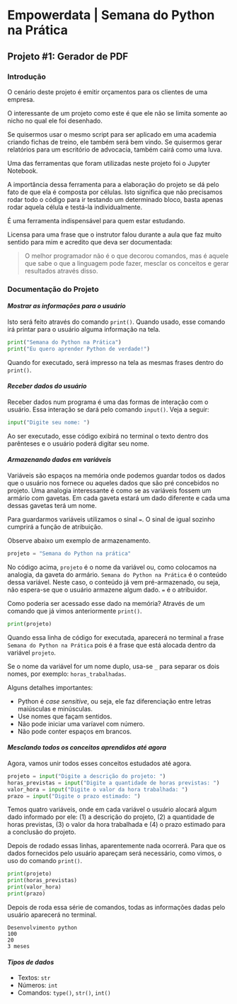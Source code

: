 # Empowerdata | Semana do Python na Prática

## Projeto #1: Gerador de PDF

### Introdução

O cenário deste projeto é emitir orçamentos para os clientes de uma empresa.

O interessante de um projeto como este é que ele não se limita somente ao nicho no qual ele foi desenhado.

Se quisermos usar o mesmo script para ser aplicado em uma academia criando fichas de treino, ele também será bem vindo. Se quisermos gerar relatórios para um escritório de advocacia, também cairá como uma luva.

Uma das ferramentas que foram utilizadas neste projeto foi o Jupyter Notebook.

A importância dessa ferramenta para a elaboração do projeto se dá pelo fato de que ela é composta por células. Isto significa que não precisamos rodar todo o código para ir testando um determinado bloco, basta apenas rodar aquela célula e testá-la individualmente.

É uma ferramenta indispensável para quem estar estudando.

Licensa para uma frase que o instrutor falou durante a aula que faz muito sentido para mim e acredito que deva ser documentada:

>O melhor programador não é o que decorou comandos, mas é aquele que sabe o que a linguagem pode fazer, mesclar os conceitos e gerar resultados através disso.

### Documentação do Projeto

#### _Mostrar as informações para o usuário_

Isto será feito através do comando `print()`. Quando usado, esse comando irá printar para o usuário alguma informação na tela.

~~~~python
print("Semana do Python na Prática")
print("Eu quero aprender Python de verdade!")
~~~~

Quando for executado, será impresso na tela as mesmas frases dentro do `print()`.

#### _Receber dados do usuário_

Receber dados num programa é uma das formas de interação com o usuário. Essa interação se dará pelo comando `input()`. Veja a seguir:

~~~~python
input("Digite seu nome: ")
~~~~

Ao ser executado, esse código exibirá no terminal o texto dentro dos parênteses e o usuário poderá digitar seu nome.

#### _Armazenando dados em variáveis_

Variáveis são espaços na memória onde podemos guardar todos os dados que o usuário nos fornece ou aqueles dados que são pré concebidos no projeto. Uma analogia interessante é como se as variáveis fossem um armário com gavetas. Em cada gaveta estará um dado diferente e cada uma dessas gavetas terá um nome.

Para guardarmos variáveis utilizamos o sinal `=`. O sinal de igual sozinho cumprirá a função de atribuição.

Observe abaixo um exemplo de armazenamento.

~~~~python
projeto = "Semana do Python na prática"
~~~~

No código acima, `projeto` é o nome da variável ou, como colocamos na analogia, da gaveta do armário. `Semana do Python na Prática` é o conteúdo dessa variável. Neste caso, o conteúdo já vem pré-armazenado, ou seja, não espera-se que o usuário armazene algum dado. `=` é o atribuidor.

Como poderia ser acessado esse dado na memória? Através de um comando que já vimos anteriormente `print()`.

~~~~python
print(projeto)
~~~~

Quando essa linha de código for executada, aparecerá no terminal a frase `Semana do Python na Prática` pois é a frase que está alocada dentro da variável `projeto`.

Se o nome da variável for um nome duplo, usa-se `_` para separar os dois nomes, por exemplo: `horas_trabalhadas`.

Alguns detalhes importantes:
- Python é _case sensitive_, ou seja, ele faz diferenciação entre letras maiúsculas e minúsculas.
- Use nomes que façam sentidos.
- Não pode iniciar uma varíavel com número.
- Não pode conter espaços em brancos.

#### _Mesclando todos os conceitos aprendidos até agora_

Agora, vamos unir todos esses conceitos estudados até agora.

~~~python
projeto = input("Digite a descrição do projeto: ")
horas_previstas = input("Digite a quantidade de horas previstas: ")
valor_hora = input("Digite o valor da hora trabalhada: ")
prazo = input("Digite o prazo estimado: ")
~~~

Temos quatro variáveis, onde em cada variável o usuário alocará algum dado informado por ele: (1) a descrição do projeto, (2) a quantidade de horas previstas, (3) o valor da hora trabalhada e (4) o prazo estimado para a conclusão do projeto.

Depois de rodado essas linhas, aparentemente nada ocorrerá. Para que os dados fornecidos pelo usuário apareçam será necessário, como vimos, o uso do comando `print()`.

~~~python
print(projeto)
print(horas_previstas)
print(valor_hora)
print(prazo)
~~~

Depois de roda essa série de comandos, todas as informações dadas pelo usuário aparecerá no terminal.

```
Desenvolvimento python
100
20
3 meses
```
#### _Tipos de dados_
- Textos: `str`
- Números: `int`
- Comandos: `type()`, `str()`, `int()`

